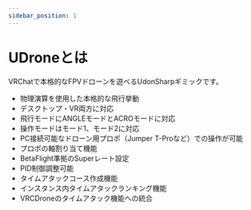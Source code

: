 ```yaml
---
sidebar_position: 1
---
```


# UDroneとは

VRChatで本格的なFPVドローンを遊べるUdonSharpギミックです。

- 物理演算を使用した本格的な飛行挙動
- デスクトップ・VR両方に対応
- 飛行モードにANGLEモードとACROモードに対応
- 操作モードはモード1、モード2に対応
- PC接続可能なドローン用プロポ（Jumper T-Proなど）での操作が可能
- プロポの軸割り当て機能
- BetaFlight準拠のSuperレート設定
- PID制御調整可能
- タイムアタックコース作成機能
- インスタンス内タイムアタックランキング機能
- VRCDroneのタイムアタック機能への統合
